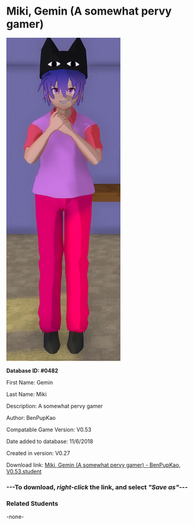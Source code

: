 # Miki, Gemin (A somewhat pervy gamer)

<img src="../../Files/Images/Miki, Gemin (A somewhat pervy gamer).png" title="Miki, Gemin (A somewhat pervy gamer) - BenPupKao, V0.53">

**Database ID: #0482**

First Name: Gemin

Last Name: Miki

Description: A somewhat pervy gamer

Author: BenPupKao

Compatable Game Version: V0.53

Date added to database: 11/6/2018

Created in version: V0.27

Download link: <a href="https://raw.githubusercontent.com/Arbiter1223/Daigaku-Gurashi-Custom-Students/master/Files/Student%20Files/Miki%2C%20Gemin%20(A%20somewhat%20pervy%20gamer)%20-%20BenPupKao%2C%20V0.53.student">Miki, Gemin (A somewhat pervy gamer) - BenPupKao, V0.53.student</a>

### ---**To download, _right-click_ the link, and select _"Save as"_**---

### Related Students

-none-
